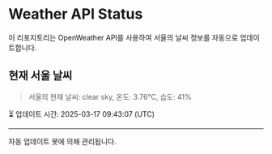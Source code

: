 
# Weather API Status

이 리포지토리는 OpenWeather API를 사용하여 서울의 날씨 정보를 자동으로 업데이트합니다.

## 현재 서울 날씨
> 서울의 현재 날씨: clear sky, 온도: 3.76°C, 습도: 41%

⏳ 업데이트 시간: 2025-03-17 09:43:07 (UTC)

---
자동 업데이트 봇에 의해 관리됩니다.
